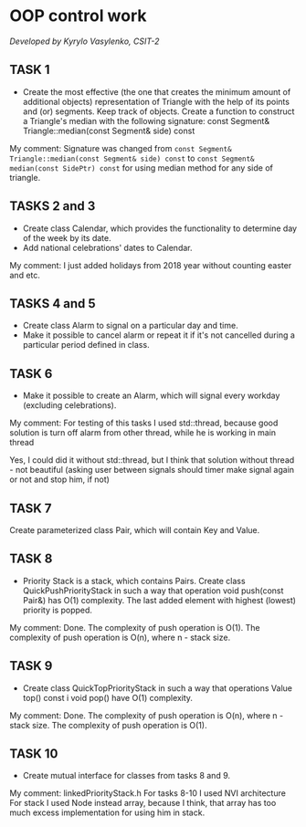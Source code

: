 # OOP control work 
*Developed by Kyrylo Vasylenko, CSIT-2*

## TASK 1

- Create the most effective (the one that creates the minimum amount of additional objects) representation of Triangle with the help of its points and (or) segments. Keep track of objects. Create a function to construct a Triangle's median with the following signature: const Segment& Triangle::median(const Segment& side) const

My comment: 
Signature was changed from `const Segment& Triangle::median(const Segment& side) const`
to `const Segment& median(const SidePtr) const` for using median method for any side of triangle.

## TASKS 2 and 3

- Create class Calendar, which provides the functionality to determine day of the week by its date.
- Add national celebrations' dates to Calendar.

My comment:
I just added holidays from 2018 year without counting easter and etc.

## TASKS 4 and 5

- Create class Alarm to signal on a particular day and time.
- Make it possible to cancel alarm or repeat it if it's not cancelled during a particular period defined in class.

## TASK 6

- Make it possible to create an Alarm, which will signal every workday (excluding celebrations).

My comment: 
For testing of this tasks I used std::thread,
because good solution is turn off alarm from other thread, 
while he is working in main thread

Yes, I could did it without std::thread, but I think that solution without thread - not beautiful
(asking user between signals should timer make signal again or not and stop him, if not)

## TASK 7

Create parameterized class Pair, which will contain Key and Value.

## TASK 8

- Priority Stack is a stack, which contains Pairs. Create class QuickPushPriorityStack in such a way that operation void push(const Pair&) has O(1) complexity. The last added element with highest (lowest) priority is popped.

My comment:
Done.
The complexity of push operation is O(1).
The complexity of push operation is O(n), where n - stack size.

## TASK 9

- Create class QuickTopPriorityStack in such a way that operations Value top() const і void pop() have O(1) complexity.

My comment: 
Done.
The complexity of push operation is O(n), where n - stack size.
The complexity of push operation is O(1).

## TASK 10

- Create mutual interface for classes from tasks 8 and 9.

My comment: 
linkedPriorityStack.h
For tasks 8-10 I used NVI architecture
For stack I used Node instead array, because I think, that array has too much excess implementation for using him in stack.